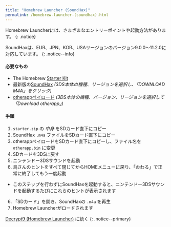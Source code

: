 ```yaml
---
title: "Homebrew Launcher (SoundHax)"
permalink: /homebrew-launcher-(soundhax).html
---
```


Homebrew Launcherには、さまざまなエントリーポイントや起動方法があります。
{: .notice}

SoundHaxは、EUR、JPN、KOR、USAリージョンのバージョン9.0.0〜11.2.0に対応しています。
{: .notice--info}

#### 必要なもの

+ The Homebrew [Starter Kit](http://smealum.github.io/ninjhax2/starter.zip)
+ 最新版の[SoundHax](http://soundhax.com/) *(3DS本体の機種、リージョンを選択し、「DOWNLOAD M4A」をクリック)*
+ [otherappペイロード](https://smealum.github.io/3ds/#otherapp) *(3DS本体の機種、バージョン、リージョンを選択して「Download otherapp」)*

#### 手順

1. `starter.zip` の _中身_ をSDカード直下にコピー
2. SoundHax `.m4a` ファイルをSDカード直下にコピー
3. otherappペイロードをSDカード直下にコピーし、ファイル名を `otherapp.bin` に変更
4. SDカードを3DSに戻す
5. ニンテンドー3DSサウンドを起動
6. 鳥さんのヒントをすべて閉じてからHOMEメニューに戻り、「おわる」で正常に終了してもう一度起動
  + このステップを行わずにSoundHaxを起動すると、ニンテンドー3DSサウンドを起動するたびにこれらのヒントが表示されます
6. 「SDカード」を開き、SoundHaxの `.m4a` を再生
7. Homebrew Launcherがロードされます

[Decrypt9 (Homebrew Launcher)](decrypt9-(homebrew-launcher)) に続く
{: .notice--primary}
